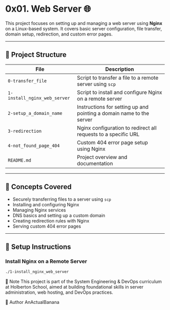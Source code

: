 # 0x01. Web Server 🌐

This project focuses on setting up and managing a web server using **Nginx** on a Linux-based system. It covers basic server configuration, file transfer, domain setup, redirection, and custom error pages.

---

## 📁 Project Structure

| File                         | Description |
|------------------------------|-------------|
| `0-transfer_file`            | Script to transfer a file to a remote server using `scp` |
| `1-install_nginx_web_server` | Script to install and configure Nginx on a remote server |
| `2-setup_a_domain_name`      | Instructions for setting up and pointing a domain name to the server |
| `3-redirection`              | Nginx configuration to redirect all requests to a specific URL |
| `4-not_found_page_404`       | Custom 404 error page setup using Nginx |
| `README.md`                  | Project overview and documentation |

---

## 🧠 Concepts Covered

- Securely transferring files to a server using `scp`
- Installing and configuring Nginx
- Managing Nginx services
- DNS basics and setting up a custom domain
- Creating redirection rules with Nginx
- Serving custom 404 error pages

---

## 🔧 Setup Instructions

### Install Nginx on a Remote Server
```bash
./1-install_nginx_web_server
```

📌 Note
This project is part of the System Engineering & DevOps curriculum at Holberton School, aimed at building foundational skills in server administration, web hosting, and DevOps practices.

👤 Author
AnActualBanana
